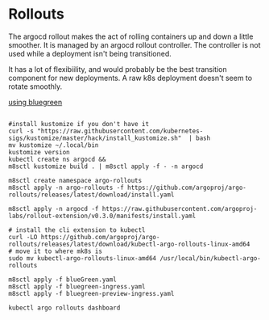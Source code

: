 # Rollouts

The argocd rollout makes the act of rolling containers up and down
a little smoother. It is managed by an argocd rollout controller. The
controller is not used while a deployment isn't being transitioned.

It has a lot of flexibiility, and would probably be the best transition
component for new deployments. A raw k8s deployment doesn't seem to
rotate smoothly. 

[using bluegreen](https://github.com/argoproj/rollouts-demo/tree/master/examples/blue-green)
```shell

#install kustomize if you don't have it
curl -s "https://raw.githubusercontent.com/kubernetes-sigs/kustomize/master/hack/install_kustomize.sh"  | bash
mv kustomize ~/.local/bin
kustomize version
kubectl create ns argocd && 
m8sctl kustomize build . | m8sctl apply -f - -n argocd

m8sctl create namespace argo-rollouts
m8sctl apply -n argo-rollouts -f https://github.com/argoproj/argo-rollouts/releases/latest/download/install.yaml

m8sctl apply -n argocd -f https://raw.githubusercontent.com/argoproj-labs/rollout-extension/v0.3.0/manifests/install.yaml

# install the cli extension to kubectl
curl -LO https://github.com/argoproj/argo-rollouts/releases/latest/download/kubectl-argo-rollouts-linux-amd64
# move it to where mk8s is
sudo mv kubectl-argo-rollouts-linux-amd64 /usr/local/bin/kubectl-argo-rollouts

m8sctl apply -f blueGreen.yaml
m8sctl apply -f bluegreen-ingress.yaml
m8sctl apply -f bluegreen-preview-ingress.yaml

kubectl argo rollouts dashboard


```